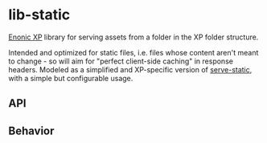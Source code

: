 # lib-static

[Enonic XP](https://enonic.com/developer-tour) library for serving assets from a folder in the XP folder structure. 

Intended and optimized for static files, i.e. files whose content aren't meant to change - so will aim for "perfect client-side caching" in response headers. Modeled as a simplified and XP-specific version of [serve-static](https://www.npmjs.com/package/serve-static), with a simple but configurable usage.    

## API

## Behavior
